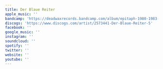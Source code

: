 ```yaml
---
title: Der Blaue Reiter
apple_music: ''
bandcamp: 'https://deadwaxrecords.bandcamp.com/album/epitaph-1980-1983-bonus-tracks-dw014'
discogs: 'https://www.discogs.com/artist/2573441-Der-Blaue-Reiter-5'
facebook: ''
google_music: ''
instagram: ''
soundcloud: ''
spotify: ''
twitter: ''
website: ''
youtube: ''
---
```

